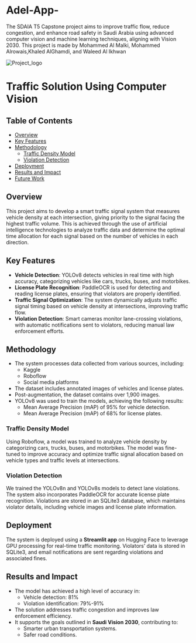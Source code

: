 # Adel-App-
The SDAIA T5 Capstone project aims to improve traffic flow, reduce congestion, and enhance road safety in Saudi Arabia using advanced computer vision and machine learning techniques, aligning with Vision 2030. This project is made by Mohammed Al Malki, Mohammed Alrowais,Khaled AlGhamdi, and Waleed Al Ikhwan


![Project_logo](https://github.com/user-attachments/assets/d90faf4c-ee75-4157-a123-0f7eb6b1a56e)


# Traffic Solution Using Computer Vision

## Table of Contents
- [Overview](#overview)
- [Key Features](#key-features)
- [Methodology](#methodology)
  - [Traffic Density Model](#traffic-density-model)
  - [Violation Detection](#violation-detection)
- [Deployment](#deployment)
- [Results and Impact](#results-and-impact)
- [Future Work](#future-work)

## Overview
This project aims to develop a smart traffic signal system that measures vehicle density at each intersection, giving priority to the signal facing the highest traffic volume. This is achieved through the use of artificial intelligence technologies to analyze traffic data and determine the optimal time allocation for each signal based on the number of vehicles in each direction.

## Key Features

- **Vehicle Detection**: YOLOv8 detects vehicles in real time with high accuracy, categorizing vehicles like cars, trucks, buses, and motorbikes.
- **License Plate Recognition**: PaddleOCR is used for detecting and reading license plates, ensuring that violators are properly identified.
- **Traffic Signal Optimization**: The system dynamically adjusts traffic signal timing based on vehicle density at intersections, improving traffic flow.
- **Violation Detection**: Smart cameras monitor lane-crossing violations, with automatic notifications sent to violators, reducing manual law enforcement efforts.

## Methodology
- The system processes data collected from various sources, including:
  - Kaggle
  - Roboflow
  - Social media platforms
- The dataset includes annotated images of vehicles and license plates.
- Post-augmentation, the dataset contains over 1,900 images.
- YOLOv8 was used to train the models, achieving the following results:
  - Mean Average Precision (mAP) of 95% for vehicle detection.
  - Mean Average Precision (mAP) of 68% for license plates.

### Traffic Density Model
Using Roboflow, a model was trained to analyze vehicle density by categorizing cars, trucks, buses, and motorbikes. The model was fine-tuned to improve accuracy and optimize traffic signal allocation based on vehicle types and traffic levels at intersections.

### Violation Detection
We trained the YOLOv8n and YOLOv8s models to detect lane violations. The system also incorporates PaddleOCR for accurate license plate recognition. Violations are stored in an SQLite3 database, which maintains violator details, including vehicle images and license plate information.

## Deployment
The system is deployed using a **Streamlit app** on Hugging Face to leverage GPU processing for real-time traffic monitoring. Violators’ data is stored in SQLite3, and email notifications are sent regarding violations and associated fines.

## Results and Impact
- The model has achieved a high level of accuracy in:
  - Vehicle detection: 81%
  - Violation identification: 79%-91%
- The solution addresses traffic congestion and improves law enforcement efficiency.
- It supports the goals outlined in **Saudi Vision 2030**, contributing to:
  - Smarter urban transportation systems.
  - Safer road conditions.

